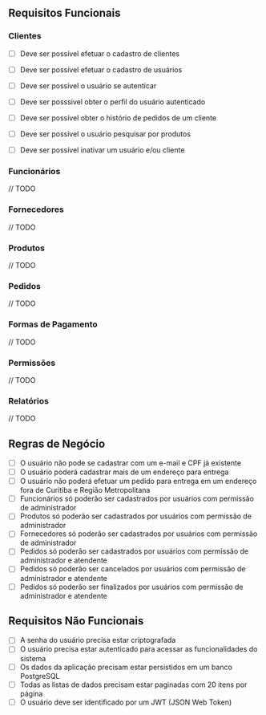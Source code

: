 ## Requisitos Funcionais

### Clientes

- [ ] Deve ser possível efetuar o cadastro de clientes
- [ ] Deve ser possível efetuar o cadastro de usuários
- [ ] Deve ser possivel o usuário se autenticar
- [ ] Deve ser posssivel obter o perfil do usuário autenticado
- [ ] Deve ser possível obter o histório de pedidos de um cliente
- [ ] Deve ser possivel o usuário pesquisar por produtos
- [ ] Deve ser possível inativar um usuário e/ou cliente


### Funcionários

// TODO

### Fornecedores

// TODO

### Produtos

// TODO

### Pedidos

// TODO

### Formas de Pagamento

// TODO

### Permissões

// TODO

### Relatórios	

// TODO

## Regras de Negócio

- [ ] O usuário não pode se cadastrar com um e-mail e CPF já existente
- [ ] O usuário poderá cadastrar mais de um endereço para entrega
- [ ] O usuário não poderá efetuar um pedido para entrega em um endereço fora de Curitiba e Região Metropolitana
- [ ] Funcionários só poderão ser cadastrados por usuários com permissão de administrador
- [ ] Produtos só poderão ser cadastrados por usuários com permissão de administrador
- [ ] Fornecedores só poderão ser cadastrados por usuários com permissão de administrador
- [ ] Pedidos só poderão ser cadastrados por usuários com permissão de administrador e atendente
- [ ] Pedidos só poderão ser cancelados por usuários com permissão de administrador e atendente
- [ ] Pedidos só poderão ser finalizados por usuários com permissão de administrador e atendente

## Requisitos Não Funcionais

- [ ] A senha do usuário precisa estar criptografada
- [ ] O usuário precisa estar autenticado para acessar as funcionalidades do sistema
- [ ] Os dados da aplicação precisam estar persistidos em um banco PostgreSQL
- [ ] Todas as listas de dados precisam estar paginadas com 20 itens por página
- [ ] O usuário deve ser identificado por um JWT (JSON Web Token)